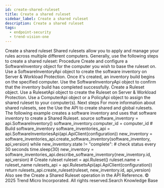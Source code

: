 ```yaml
---
id: create-shared-ruleset
title: Create a shared ruleset
sidebar_label: Create a shared ruleset
description: Create a shared ruleset
tags:
  - endpoint-security
  - trend-vision-one
---
```


 Create a shared ruleset Shared rulesets allow you to apply and manage your rules across multiple different computers. Generally, use the following steps to create a shared ruleset: Procedure Create and configure a SoftwareInventory object for the computer you wish to base the ruleset on. Use a SoftwareInventoryApi object to create the software inventory on Server & Workload Protection. Once it's created, an inventory build begins on the specified computer. Use the SoftwareInventoryApi object to confirm that the inventory build has completed successfully. Create a Ruleset object. Use a RulesetApi object to create the Ruleset on Server & Workload Protection. Use a ComputerApi object or a PolicyApi object to assign the shared ruleset to your computer(s). Next steps For more information about shared rulesets, see the Use the API to create shared and global rulesets. The following example creates a software inventory and uses that software inventory to create a Shared Ruleset. source software_inventory = api.SoftwareInventory() software_inventory.computer_id = computer_id # Build software_inventory software_inventories_api = api.SoftwareInventoriesApi(api.ApiClient(configuration)) new_inventory = software_inventories_api.create_software_inventory(software_inventory, api_version) while new_inventory.state != "complete": # check status every 30 seconds time.sleep(30) new_inventory = software_inventories_api.describe_software_inventory(new_inventory.id, api_version) # Create ruleset ruleset = api.Ruleset() ruleset.name = ruleset_name rulesets_api = api.RulesetsApi(api.ApiClient(configuration)) return rulesets_api.create_ruleset(ruleset, new_inventory.id, api_version) Also see the Create a Shared Ruleset operation in the API Reference. © 2025 Trend Micro Incorporated. All rights reserved.Search Knowledge Base